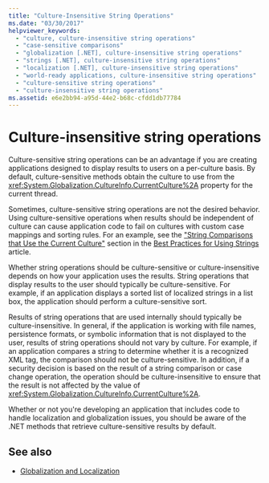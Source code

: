 ```yaml
---
title: "Culture-Insensitive String Operations"
ms.date: "03/30/2017"
helpviewer_keywords:
  - "culture, culture-insensitive string operations"
  - "case-sensitive comparisons"
  - "globalization [.NET], culture-insensitive string operations"
  - "strings [.NET], culture-insensitive string operations"
  - "localization [.NET], culture-insensitive string operations"
  - "world-ready applications, culture-insensitive string operations"
  - "culture-sensitive string operations"
  - "culture-insensitive string operations"
ms.assetid: e6e2bb94-a95d-44e2-b68c-cfdd1db77784
---
```

# Culture-insensitive string operations

Culture-sensitive string operations can be an advantage if you are creating applications designed to display results to users on a per-culture basis. By default, culture-sensitive methods obtain the culture to use from the <xref:System.Globalization.CultureInfo.CurrentCulture%2A> property for the current thread.

Sometimes, culture-sensitive string operations are not the desired behavior. Using culture-sensitive operations when results should be independent of culture can cause application code to fail on cultures with custom case mappings and sorting rules. For an example, see the ["String Comparisons that Use the Current Culture"](../base-types/best-practices-strings.md#string-comparisons-that-use-the-current-culture) section in the [Best Practices for Using Strings](../base-types/best-practices-strings.md) article.

Whether string operations should be culture-sensitive or culture-insensitive depends on how your application uses the results. String operations that display results to the user should typically be culture-sensitive. For example, if an application displays a sorted list of localized strings in a list box, the application should perform a culture-sensitive sort.

Results of string operations that are used internally should typically be culture-insensitive. In general, if the application is working with file names, persistence formats, or symbolic information that is not displayed to the user, results of string operations should not vary by culture. For example, if an application compares a string to determine whether it is a recognized XML tag, the comparison should not be culture-sensitive. In addition, if a security decision is based on the result of a string comparison or case change operation, the operation should be culture-insensitive to ensure that the result is not affected by the value of <xref:System.Globalization.CultureInfo.CurrentCulture%2A>.

Whether or not you're developing an application that includes code to handle localization and globalization issues, you should be aware of the .NET methods that retrieve culture-sensitive results by default.

## See also

- [Globalization and Localization](index.md)
